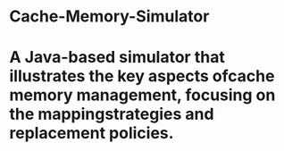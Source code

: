 # Cache-Memory-Simulator

# A Java-based simulator that illustrates the key aspects ofcache memory management, focusing on the mappingstrategies and replacement policies.
